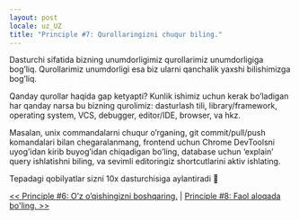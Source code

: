 ```yaml
---
layout: post
locale: uz_UZ
title: "Principle #7: Qurollaringizni chuqur biling."
---
```


Dasturchi sifatida bizning unumdorligimiz qurollarimiz unumdorligiga bog’liq. Qurollarimiz unumdorligi esa biz ularni qanchalik yaxshi bilishimizga bog’liq.

Qanday qurollar haqida gap ketyapti? Kunlik ishimiz uchun kerak bo’ladigan har qanday narsa bu bizning qurolimiz: dasturlash tili, library/framework, operating system, VCS, debugger, editor/IDE, browser, va hkz.

Masalan, unix commandalarni chuqur o’rganing, git commit/pull/push komandalari bilan chegaralanmang, frontend uchun Chrome DevToolsni uyog’idan kirib buyog’idan chiqadigan bo’ling, database uchun ‘explain’ query ishlatishni biling, va sevimli editoringiz shortcutlarini aktiv ishlating.

Tepadagi qobilyatlar sizni 10x dasturchisiga aylantiradi 🥷

[<< Principle #6: O’z o’qishingizni boshqaring.](/2024/02/01/principle-6-oz-oqishingizni-boshqaring.html) | [Principle #8: Faol aloqada bo'ling. >>](/2024/02/04/principle-8-faol-aloqada-boling.html)
